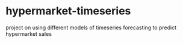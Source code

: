 # hypermarket-timeseries
project on using different models of timeseries forecasting to predict hypermarket sales
